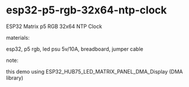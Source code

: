 # esp32-p5-rgb-32x64-ntp-clock
ESP32 Matrix p5 RGB 32x64 NTP Clock 

materials:

esp32, p5 rgb, led psu 5v/10A, breadboard, jumper cable

note:

this demo using ESP32_HUB75_LED_MATRIX_PANEL_DMA_Display (DMA library)




